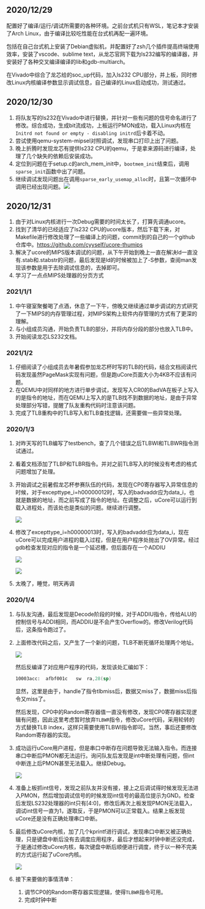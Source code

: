 ## 2020/12/29

配置好了编译/运行/调试所需要的各种环境。之前台式机只有WSL，笔记本才安装了Arch Linux，由于编译比较吃性能在台式机再配一遍环境。

包括在自己台式机上安装了Debian虚拟机，并配置好了zsh几个插件提高终端使用效率，安装了vscode、sublime text，从龙芯官网下载为ls232编写的编译器，并安装好了各种交叉编译编译的lib和gdb-multiarch。

在Vivado中综合了龙芯给的soc\_up代码，加入ls232 CPU部分，并上板，同时修改Linux内核编译参数显示调试信息，自己编译的Linux启动成功，测试通过。

## 2020/12/30

1. 将队友写的ls232在Vivado中进行替换，并针对一些有问题的信号命名进行了修改。综合成功，生成bit流成功，上板运行PMON成功，载入Linux内核在`Initrd not found or empty - disabling initrd`后卡着不动。
2. 尝试使用qemu-system-mipsel对照调试，发现串口打印上出了问题。
3. 晚上折腾时发现龙芯有提供ls232 CPU的qemu，于是拿来源码进行编译，处理了几个缺失的依赖后安装成功。
4. 定位到问题在于setup.c的arch_mem_init中，`bootmem_init`结束后，调用`sparse_init`函数中出了问题。
5. 继续调试发现问题出在调用`sparse_early_usemap_alloc`时，且第一次循环中调用已经出现问题。![](1.PNG)

## 2020/12/31

1. 由于对Linux内核进行一次Debug需要的时间太长了，打算先调通ucore。
2. 找到了清华的已经适应了ls232 CPU的ucore版本，然后下载下来，对Makefile进行修改处理了一些编译上的问题，commit到的自己的一个github仓库中。https://github.com/cyyself/ucore-thumips
3. 解决了ucore的MIPS版本调试的问题，从下午开始到晚上一直在解决ld一直没有.stab和.stabstr的问题，最后发现是ld的时候被加上了-S参数，查阅man发现该参数是用于去除调试信息的，去掉即可。
4. 学习了一点点MIPS处理器的分页方式

### 2021/1/1

1. 中午寝室聚餐喝了点酒，休息了一下午，傍晚又继续通过单步调试的方式研究了一下MIPS的内存管理过程，对MIPS架构上软件内存管理的方式有了更深的理解。
2. 与小组成员沟通，开始负责TLB的部分，并将内存分段的部分也放入TLB中。
3. 开始阅读龙芯LS232文档。

### 2021/1/2

1. 仔细阅读了小组成员去年暑假参加龙芯杯时写的TLB的代码，结合文档阅读代码发现虽然PageMask实现有问题，但是跑uCore页面大小为4KB不应该有问题。
2. 在QEMU中对同样的地方进行单步调试，发现写入CR0的BadVA在板子上写入的是指令的地址，而在QEMU上写入的是TLB找不到数据的地址，是由于异常处理部分写错，提醒了队友重构代码时注意该问题。
3. 完成了TLB重构中的TLB写入和TLB查找逻辑，还需要做一些异常处理。

### 2020/1/3

1. 对昨天写的TLB编写了testbench，查了几个错误之后TLBWI和TLBWR指令测试通过。

2. 看着文档添加了TLBP和TLBR指令。并对之前TLB写入的时候没有考虑的格式问题增加了处理。

3. 开始调试之前暑假龙芯杯参赛队伍的代码，发现在CP0寄存器写入异常信息的时候，对于excepttype_i=h00000012时，写入的badvaddr应为data_i，也就是数据的地址，而之前写成了指令的地址。在调整之后，uCore可以运行到载入进程处，而该处也是类似的问题。继续进行调整。

   ![](2.PNG)

4. 修改了excepttype_i=h00000013时，写入的badvaddr应为data_i，现在uCore可以完成用户进程的载入过程，但是在用户程序处抛出了OV异常。经过gdb检查发现对应的指令是一个延迟槽，但后面存在一个ADDIU

   ![](3.PNG)

   ![](4.png)

5. 太晚了，睡觉，明天再调

### 2020/1/4

1. 与队友沟通，最后发现是Decode阶段的时候，对于ADDIU指令，传给ALU的控制信号与ADDI相同，而ADDIU是不会产生Overflow的。修改Verilog代码后，这条指令跑过了。

2. 上面修改代码之后，又产生了一个新的问题，TLB不断死循环处理两个地址。

   ![](5.png)

   然后反编译了对应用户程序的代码，发现该处汇编如下：

   ```asm
   10003acc:  afbf001c   sw  ra,28(sp)
   ```

   显然，这里是由于，handle了指令tlbmiss后，数据又miss了，数据miss后指令又miss了。

   然后发现，CP0中的Random寄存器值一直没有修改，发现CP0寄存器实现逻辑有问题，因此这里考虑暂时放弃`TLBWR`指令，修改uCore代码，采用轮转的方式替换TLB index，这样只需要使用TLBWI指令即可。当然，事后还要修改Random寄存器的实现。

3. 成功运行uCore用户进程，但是串口中断存在问题导致无法输入指令。而连接串口中断后PMON都无法运行。询问队友后发现是int中断处理有问题，但int中断连上后PMON甚至无法载入。继续Debug。

   ![](6.png)

4. 准备上板抓int信号，发现之前队友并没有接，接上之后调试得时候发现无法进入PMON，然后增加调试信号的时候发现int信号的最高位提示为GND。检查后发现LS232处理器的int只有[4:0]，修改后再次上板发现PMON无法载入，调试int信号一直为1，遂取反，于是PMON可以正常载入。结果上板发现uCore还是没有正确处理串口中断。

5. 最后修改uCore内核，加了几个kprintf进行调试，发现串口中断又被正确处理，只是键盘中断后没有去调度应用程序，最后才想起来时钟中断还没完成，于是通过修改uCore内核，每次键盘中断后顺便进行调度，终于以一种不完美的方式运行起了uCore内核。

   ![](7.PNG)

6. 接下来要做的事情清单：

   1. 调节CP0的Random寄存器实现逻辑，使得`TLBWR`指令可用。
   2. 完成时钟中断